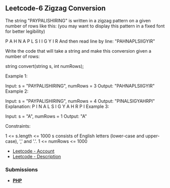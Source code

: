 ## Leetcode-6 Zigzag Conversion

The string "PAYPALISHIRING" is written in a zigzag pattern on a given number of rows like this: (you may want to display this pattern in a fixed font for better legibility)

P   A   H   N
A P L S I I G
Y   I   R
And then read line by line: "PAHNAPLSIIGYIR"

Write the code that will take a string and make this conversion given a number of rows:

string convert(string s, int numRows);


Example 1:

Input: s = "PAYPALISHIRING", numRows = 3
Output: "PAHNAPLSIIGYIR"
Example 2:

Input: s = "PAYPALISHIRING", numRows = 4
Output: "PINALSIGYAHRPI"
Explanation:
P     I    N
A   L S  I G
Y A   H R
P     I
Example 3:

Input: s = "A", numRows = 1
Output: "A"


Constraints:

1 <= s.length <= 1000
s consists of English letters (lower-case and upper-case), ',' and '.'.
1 <= numRows <= 1000


- [Leetcode - Account](https://leetcode.com/u/chillierdavro/)
- [Leetcode - Description](https://leetcode.com/problems/zigzag-conversion/description/)

### Submissions
- **[PHP](https://leetcode.com/problems/zigzag-conversion/submissions/1358515392/)**
